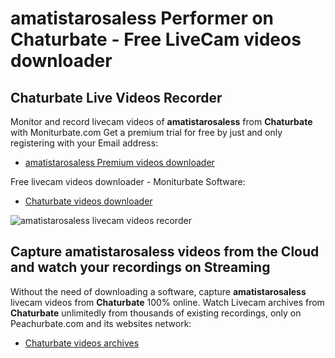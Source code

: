 # amatistarosaless Performer on Chaturbate - Free LiveCam videos downloader

## Chaturbate Live Videos Recorder

Monitor and record livecam videos of **amatistarosaless** from **Chaturbate** with Moniturbate.com
Get a premium trial for free by just and only registering with your Email address:
* [amatistarosaless Premium videos downloader](https://moniturbate.com/request-demo-licence-key.html)

Free livecam videos downloader - Moniturbate Software:
* [Chaturbate videos downloader](https://moniturbate.com/moniturbate-download-software.html)

![amatistarosaless livecam videos recorder](https://peachurnet.com/templates/moniturbate-software.png)


## Capture amatistarosaless videos from the Cloud and watch your recordings on Streaming

Without the need of downloading a software, capture **amatistarosaless** livecam videos from **Chaturbate** 100% online.
Watch Livecam archives from **Chaturbate** unlimitedly from thousands of existing recordings, only on Peachurbate.com and its websites network:
* [Chaturbate videos archives](https://peachurnet.com/)